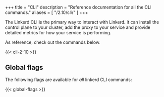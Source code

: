 +++
title = "CLI"
description = "Reference documentation for all the CLI commands."
aliases = [
  "/2.10/cli/"
]
+++

The Linkerd CLI is the primary way to interact with Linkerd. It can install the
control plane to your cluster, add the proxy to your service and provide
detailed metrics for how your service is performing.

As reference, check out the commands below:

{{< cli-2-10 >}}

## Global flags

The following flags are available for *all* linkerd CLI commands:

{{< global-flags >}}
